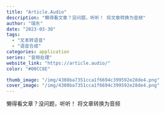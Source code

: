 ```yaml
---
title: "Article.Audio"
description: "懒得看文章？没问题，听听！ 将文章转换为音频"
author: "瑞东"
date: "2023-03-30"
tags:
  - "文本转语音"
  - "语音合成"
categories: application
series: "音频处理"
website_link: "https://article.audio/"
color: "#00CC8E"

thumb_image: "/img/4308ba7351cca1f6694c399592e28de4.png"
cover_image: "/img/4308ba7351cca1f6694c399592e28de4.png"
---
```


懒得看文章？没问题，听听！ 将文章转换为音频